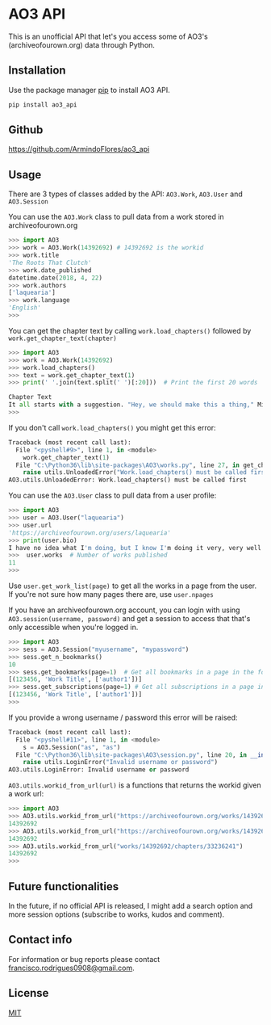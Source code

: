 # AO3 API

This is an unofficial API that let's you access some of AO3's (archiveofourown.org) data through Python.

## Installation

Use the package manager [pip](https://pip.pypa.io/en/stable/) to install AO3 API.

```bash
pip install ao3_api
```

## Github

https://github.com/ArmindoFlores/ao3_api


## Usage

There are 3 types of classes added by the API: ```AO3.Work```, ```AO3.User``` and ```AO3.Session```


You can use the ```AO3.Work``` class to pull data from a work stored in archiveofourown.org

```python
>>> import AO3
>>> work = AO3.Work(14392692) # 14392692 is the workid
>>> work.title
'The Roots That Clutch'
>>> work.date_published
datetime.date(2018, 4, 22)
>>> work.authors
['laquearia']
>>> work.language
'English'
>>> 
```

You can get the chapter text by calling ```work.load_chapters()``` followed by ```work.get_chapter_text(chapter)```

```python
>>> import AO3
>>> work = AO3.Work(14392692)
>>> work.load_chapters()
>>> text = work.get_chapter_text(1)
>>> print(' '.join(text.split(' ')[:20]))  # Print the first 20 words

Chapter Text
It all starts with a suggestion. "Hey, we should make this a thing," Midoriya says one day, out of the
>>> 
```

If you don't call ```work.load_chapters()``` you might get this error:
```python
Traceback (most recent call last):
  File "<pyshell#9>", line 1, in <module>
    work.get_chapter_text(1)
  File "C:\Python36\lib\site-packages\AO3\works.py", line 27, in get_chapter_text
    raise utils.UnloadedError("Work.load_chapters() must be called first")
AO3.utils.UnloadedError: Work.load_chapters() must be called first
```

You can use the ```AO3.User``` class to pull data from a user profile:

```python
>>> import AO3
>>> user = AO3.User("laquearia")
>>> user.url
'https://archiveofourown.org/users/laquearia'
>>> print(user.bio)
I have no idea what I'm doing, but I know I'm doing it very, very well.  (Artist, 23, in love with tea. Check out my shit.)NOTE: I am known for my angst. Read my things with caution and a box of tissues.
>>>  user.works  # Number of works published
11
>>>
```

Use ```user.get_work_list(page)``` to get all the works in a page from the user. If you're not sure how many pages there are, use ```user.npages```


If you have an archiveofourown.org account, you can login with using ```AO3.session(username, password)``` and get a session to access that that's only accessible when you're logged in.

```python
>>> import AO3
>>> sess = AO3.Session("myusername", "mypassword")
>>> sess.get_n_bookmarks()
10
>>> sess.get_bookmarks(page=1)  # Get all bookmarks in a page in the format (id, 'work title', ['author1', 'author2'])
[(123456, 'Work Title', ['author1'])]
>>> sess.get_subscriptions(page=1) # Get all subscriptions in a page in the format (id, 'work title', ['author1', 'author2'])
[(123456, 'Work Title', ['author1'])]
>>>
```

If you provide a wrong username / password this error will be raised:

```python
Traceback (most recent call last):
  File "<pyshell#11>", line 1, in <module>
    s = AO3.Session("as", "as")
  File "C:\Python36\lib\site-packages\AO3\session.py", line 20, in __init__
    raise utils.LoginError("Invalid username or password")
AO3.utils.LoginError: Invalid username or password
```

```AO3.utils.workid_from_url(url)``` is a functions that returns the workid given a work url:

```python
>>> import AO3
>>> AO3.utils.workid_from_url("https://archiveofourown.org/works/14392692/chapters/33236241")
14392692
>>> AO3.utils.workid_from_url("https://archiveofourown.org/works/14392692")
14392692
>>> AO3.utils.workid_from_url("works/14392692/chapters/33236241")
14392692
>>>
```

## Future functionalities

In the future, if no official API is released, I might add a search option and more session options (subscribe to works, kudos and comment).


## Contact info

For information or bug reports please contact francisco.rodrigues0908@gmail.com.


## License
[MIT](https://choosealicense.com/licenses/mit/)